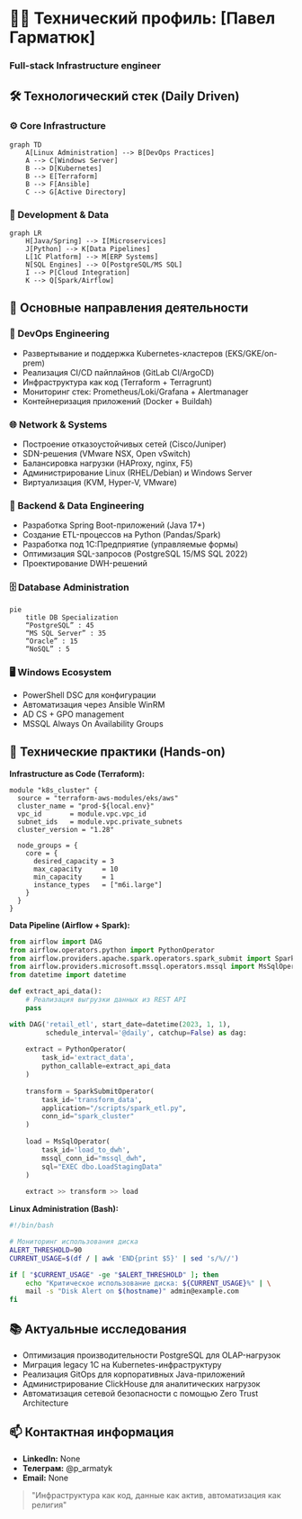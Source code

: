 # 👨‍💻 Технический профиль: [Павел Гарматюк]
### Full-stack Infrastructure engineer

## 🛠️ Технологический стек (Daily Driven)

### ⚙️ Core Infrastructure
```mermaid
graph TD
    A[Linux Administration] --> B[DevOps Practices]
    A --> C[Windows Server]
    B --> D[Kubernetes]
    B --> E[Terraform]
    B --> F[Ansible]
    C --> G[Active Directory]
```

### 🧩 Development & Data
```mermaid
graph LR
    H[Java/Spring] --> I[Microservices]
    J[Python] --> K[Data Pipelines]
    L[1C Platform] --> M[ERP Systems]
    N[SQL Engines] --> O[PostgreSQL/MS SQL]
    I --> P[Cloud Integration]
    K --> Q[Spark/Airflow]
```

## 💼 Основные направления деятельности

### 🔄 DevOps Engineering
- Развертывание и поддержка Kubernetes-кластеров (EKS/GKE/on-prem)
- Реализация CI/CD пайплайнов (GitLab CI/ArgoCD)
- Инфраструктура как код (Terraform + Terragrunt)
- Мониторинг стек: Prometheus/Loki/Grafana + Alertmanager
- Контейнеризация приложений (Docker + Buildah)

### 🌐 Network & Systems
- Построение отказоустойчивых сетей (Cisco/Juniper)
- SDN-решения (VMware NSX, Open vSwitch)
- Балансировка нагрузки (HAProxy, nginx, F5)
- Администрирование Linux (RHEL/Debian) и Windows Server
- Виртуализация (KVM, Hyper-V, VMware)

### 🧠 Backend & Data Engineering
- Разработка Spring Boot-приложений (Java 17+)
- Создание ETL-процессов на Python (Pandas/Spark)
- Разработка под 1C:Предприятие (управляемые формы)
- Оптимизация SQL-запросов (PostgreSQL 15/MS SQL 2022)
- Проектирование DWH-решений

### 🗄️ Database Administration
```mermaid
pie
    title DB Specialization
    “PostgreSQL” : 45
    “MS SQL Server” : 35
    “Oracle” : 15
    “NoSQL” : 5
```

### 🖥️ Windows Ecosystem
- PowerShell DSC для конфигурации
- Автоматизация через Ansible WinRM
- AD CS + GPO management
- MSSQL Always On Availability Groups

## 🧪 Технические практики (Hands-on)

**Infrastructure as Code (Terraform):**
```hcl
module "k8s_cluster" {
  source = "terraform-aws-modules/eks/aws"
  cluster_name = "prod-${local.env}"
  vpc_id       = module.vpc.vpc_id
  subnet_ids   = module.vpc.private_subnets
  cluster_version = "1.28"

  node_groups = {
    core = {
      desired_capacity = 3
      max_capacity     = 10
      min_capacity     = 1
      instance_types   = ["m6i.large"]
    }
  }
}
```

**Data Pipeline (Airflow + Spark):**
```python
from airflow import DAG
from airflow.operators.python import PythonOperator
from airflow.providers.apache.spark.operators.spark_submit import SparkSubmitOperator
from airflow.providers.microsoft.mssql.operators.mssql import MsSqlOperator
from datetime import datetime

def extract_api_data():
    # Реализация выгрузки данных из REST API
    pass

with DAG('retail_etl', start_date=datetime(2023, 1, 1), 
         schedule_interval='@daily', catchup=False) as dag:
    
    extract = PythonOperator(
        task_id='extract_data',
        python_callable=extract_api_data
    )
    
    transform = SparkSubmitOperator(
        task_id='transform_data',
        application="/scripts/spark_etl.py",
        conn_id="spark_cluster"
    )
    
    load = MsSqlOperator(
        task_id='load_to_dwh',
        mssql_conn_id="mssql_dwh",
        sql="EXEC dbo.LoadStagingData"
    )
    
    extract >> transform >> load
```

**Linux Administration (Bash):**
```bash
#!/bin/bash

# Мониторинг использования диска
ALERT_THRESHOLD=90
CURRENT_USAGE=$(df / | awk 'END{print $5}' | sed 's/%//')

if [ "$CURRENT_USAGE" -ge "$ALERT_THRESHOLD" ]; then
    echo "Критическое использование диска: ${CURRENT_USAGE}%" | \
    mail -s "Disk Alert on $(hostname)" admin@example.com
fi
```

## 📚 Актуальные исследования
- Оптимизация производительности PostgreSQL для OLAP-нагрузок
- Миграция legacy 1C на Kubernetes-инфраструктуру
- Реализация GitOps для корпоративных Java-приложений
- Администрирование ClickHouse для аналитических нагрузок
- Автоматизация сетевой безопасности с помощью Zero Trust Architecture

## 📫 Контактная информация
- **LinkedIn:** None 
- **Телеграм:** @p_armatyk
- **Email:** None

> "Инфраструктура как код, данные как актив, автоматизация как религия"

